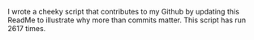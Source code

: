 I wrote a cheeky script that contributes to my Github by updating this ReadMe to illustrate why more than commits matter. This script has run 2617 times.